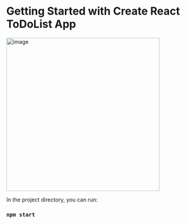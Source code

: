 # Getting Started with Create React ToDoList App

<img width="403" alt="image" src="https://github.com/MayaAtwan/Learning-React/assets/118138952/9fbe367d-c5fb-4e97-b2fc-c4ef2aa49a4f">

In the project directory, you can run:
### `npm start`
